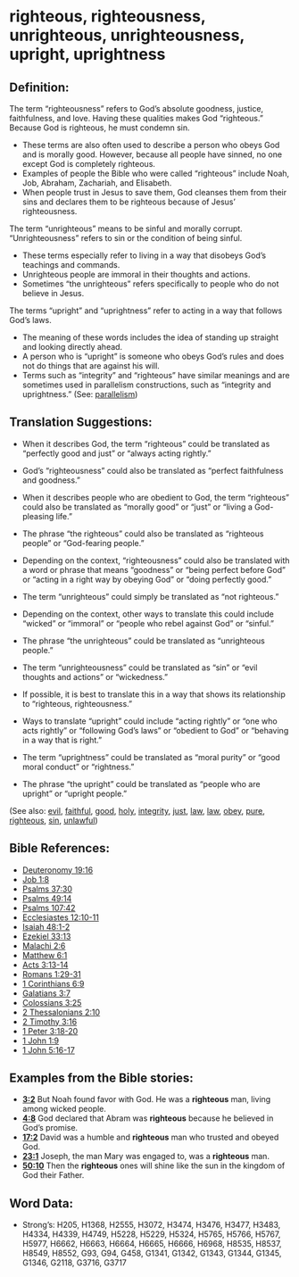 # righteous, righteousness, unrighteous, unrighteousness, upright, uprightness

## Definition:

The term “righteousness” refers to God’s absolute goodness, justice, faithfulness, and love. Having these qualities makes God “righteous.” Because God is righteous, he must condemn sin.

* These terms are also often used to describe a person who obeys God and is morally good. However, because all people have sinned, no one except God is completely righteous.
* Examples of people the Bible who were called “righteous” include Noah, Job, Abraham, Zachariah, and Elisabeth.
* When people trust in Jesus to save them, God cleanses them from their sins and declares them to be righteous because of Jesus’ righteousness.

The term “unrighteous” means to be sinful and morally corrupt. “Unrighteousness” refers to sin or the condition of being sinful.

* These terms especially refer to living in a way that disobeys God’s teachings and commands.
* Unrighteous people are immoral in their thoughts and actions.
* Sometimes “the unrighteous” refers specifically to people who do not believe in Jesus.

The terms “upright” and “uprightness” refer to acting in a way that follows God’s laws.

* The meaning of these words includes the idea of standing up straight and looking directly ahead.
* A person who is “upright” is someone who obeys God’s rules and does not do things that are against his will.
* Terms such as “integrity” and “righteous” have similar meanings and are sometimes used in parallelism constructions, such as “integrity and uprightness.” (See: [parallelism](rc://en/ta/man/translate/figs-parallelism))

## Translation Suggestions:

* When it describes God, the term “righteous” could be translated as “perfectly good and just” or “always acting rightly.”
* God’s “righteousness” could also be translated as “perfect faithfulness and goodness.”
* When it describes people who are obedient to God, the term “righteous” could also be translated as “morally good” or “just” or “living a God-pleasing life.”
* The phrase “the righteous” could also be translated as “righteous people” or “God-fearing people.”
* Depending on the context, “righteousness” could also be translated with a word or phrase that means “goodness” or “being perfect before God” or “acting in a right way by obeying God” or “doing perfectly good.”

* The term “unrighteous” could simply be translated as “not righteous.”
* Depending on the context, other ways to translate this could include “wicked” or “immoral” or “people who rebel against God” or “sinful.”
* The phrase “the unrighteous” could be translated as “unrighteous people.”
* The term “unrighteousness” could be translated as “sin” or “evil thoughts and actions” or “wickedness.”
* If possible, it is best to translate this in a way that shows its relationship to “righteous, righteousness.”

* Ways to translate “upright” could include “acting rightly” or “one who acts rightly” or “following God’s laws” or “obedient to God” or “behaving in a way that is right.”
* The term “uprightness” could be translated as “moral purity” or “good moral conduct” or “rightness.”
* The phrase “the upright” could be translated as “people who are upright” or “upright people.”

(See also: [evil](../kt/evil.md), [faithful](../kt/faithful.md), [good](../kt/good.md), [holy](../kt/holy.md), [integrity](../other/integrity.md), [just](../kt/justice.md), [law](../other/law.md), [law](../kt/lawofmoses.md), [obey](../other/obey.md), [pure](../kt/purify.md), [righteous](../kt/righteous.md), [sin](../kt/sin.md), [unlawful](../other/lawful.md))

## Bible References:

* [Deuteronomy 19:16](rc://en/tn/help/deu/19/16)
* [Job 1:8](rc://en/tn/help/job/01/08)
* [Psalms 37:30](rc://en/tn/help/psa/037/30)
* [Psalms 49:14](rc://en/tn/help/psa/049/14)
* [Psalms 107:42](rc://en/tn/help/psa/107/42)
* [Ecclesiastes 12:10-11](rc://en/tn/help/ecc/12/10)
* [Isaiah 48:1-2](rc://en/tn/help/isa/48/01)
* [Ezekiel 33:13](rc://en/tn/help/ezk/33/13)
* [Malachi 2:6](rc://en/tn/help/mal/02/06)
* [Matthew 6:1](rc://en/tn/help/mat/06/01)
* [Acts 3:13-14](rc://en/tn/help/act/03/13)
* [Romans 1:29-31](rc://en/tn/help/rom/01/29)
* [1 Corinthians 6:9](rc://en/tn/help/1co/06/09)
* [Galatians 3:7](rc://en/tn/help/gal/03/07)
* [Colossians 3:25](rc://en/tn/help/col/03/25)
* [2 Thessalonians 2:10](rc://en/tn/help/2th/02/10)
* [2 Timothy 3:16](rc://en/tn/help/2ti/03/16)
* [1 Peter 3:18-20](rc://en/tn/help/1pe/03/18)
* [1 John 1:9](rc://en/tn/help/1jn/01/09)
* [1 John 5:16-17](rc://en/tn/help/1jn/05/16)

## Examples from the Bible stories:

* __[3:2](rc://en/tn/help/obs/03/02)__ But Noah found favor with God. He was a __righteous__ man, living among wicked people.
* __[4:8](rc://en/tn/help/obs/04/08)__ God declared that Abram was __righteous__ because he believed in God’s promise.
* __[17:2](rc://en/tn/help/obs/17/02)__ David was a humble and __righteous__ man who trusted and obeyed God.
* __[23:1](rc://en/tn/help/obs/23/01)__ Joseph, the man Mary was engaged to, was a __righteous__ man.
* __[50:10](rc://en/tn/help/obs/50/10)__ Then the __righteous__ ones will shine like the sun in the kingdom of God their Father.

## Word Data:

* Strong’s: H205, H1368, H2555, H3072, H3474, H3476, H3477, H3483, H4334, H4339, H4749, H5228, H5229, H5324, H5765, H5766, H5767, H5977, H6662, H6663, H6664, H6665, H6666, H6968, H8535, H8537, H8549, H8552, G93, G94, G458, G1341, G1342, G1343, G1344, G1345, G1346, G2118, G3716, G3717
